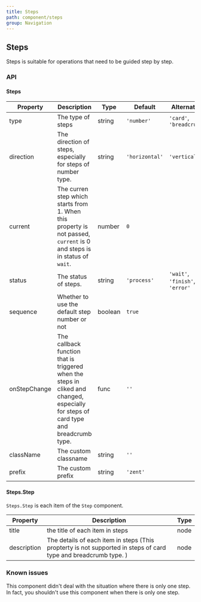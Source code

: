 ```yaml
---
title: Steps
path: component/steps
group: Navigation
---
```


## Steps

Steps is suitable for operations that need to be guided step by step.

### API

#### Steps

| Property     |  Description  | Type     | Default  | Alternative |
| --------- | -------------- | ------ | ---------- | ----------|
| type      | The type of steps                                  | string | `'number'`     | `'card'`,  `'breadcrumb'` |
| direction | The direction of steps, especially for steps of number type.     | string | `'horizontal'`     | `'vertical'` |
| current   | The curren step which starts from 1. When this property is not passed, `current` is 0 and steps is in status of `wait`. | number | `0`|       |
| status    | The status of steps.  | string | `'process'`    | `'wait'`, `'finish'`, `'error'`      |
| sequence    | Whether to use the default step number or not  | boolean | `true`  |      |
| onStepChange | The callback function that is triggered when the steps in cliked and changed, especially for steps of card type and breadcrumb type. | func | `''`  |   |
| className | The custom classname | string | `''` | |
| prefix    | The custom prefix   | string | `'zent'` |     |

#### Steps.Step

`Steps.Step` is each item of the `Step` component.

| Property     |  Description  | Type     |
| ----------- | ----------------------------------- | ---- |
| title       | the title of each item in steps  | node |
| description | The details of each item in steps (This propterty is not supported in steps of card type and breadcrumb type. ) | node |

### Known issues

This component didn't deal with the situation where there is only one step. In fact, you shouldn't use this component when there is only one step.
